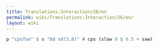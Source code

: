 ```yaml
---
title: Translations:Interaction/26/en
permalink: wiki/Translations:Interaction/26/en/
layout: wiki
---
```


``` haskell
p "cpsfun" $ s "bd sd(3,8)" # cps (slow 8 $ 0.5 + saw)
```

